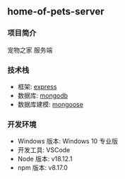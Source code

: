 ## home-of-pets-server

### 项目简介

宠物之家 服务端

### 技术栈

- 框架: [express](https://expressjs.com/)
- 数据库: [mongodb](https://www.mongodb.com/zh-cn)
- 数据库建模: [mongoose](https://mongoosejs.com/)

### 开发环境

- Windows 版本: Windows 10 专业版
- 开发工具: VSCode
- Node 版本: v18.12.1
- npm 版本: v8.17.0
